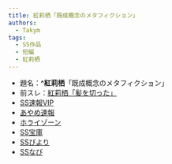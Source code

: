 ```yaml
---
title: 紅莉栖「既成概念のメタフィクション」
authors:
  - Takym
tags:
  - SS作品
  - 短編
  - 紅莉栖
---
```

- 題名：**^紅莉栖**「既成概念のメタフィクション」
- 前スレ：[紅莉栖「髪を切った」](../../05/31/ss0000.html)
- [SS速報VIP](https://ex14.vip2ch.com/test/read.cgi/news4ssnip/1527922487/)
- [あやめ速報](https://ayamevip.com/archives/52068800.html)
- [ホライゾーン](http://horahorazoon.blog134.fc2.com/blog-entry-13546.html)
- [SS宝庫](http://sshouko.net/blog-entry-1373.html)
- [SSびより](http://ssbiyori.blog.fc2.com/blog-entry-23470.html)
- [SSなび](http://ss-navi.com/blog-entry-14808.html)
